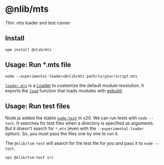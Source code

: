 # @nlib/mts

Thin .mts loader and test runner

## Install

```
npm install @nlib/mts
```

## Usage: Run \*.mts file

```
node --experimental-loader=@nlib/mts path/to/your/script.mts
```

[`loader.mjs`](./loader.mjs) is a [Loader](https://nodejs.org/api/esm.html#loaders) to customize the default module resolution. It exports the [`load`](https://nodejs.org/api/esm.html#loadurl-context-nextload) function that loads modules with [esbuild](https://esbuild.github.io/).

## Usage: Run test files

Node.js added the stable [`node:test`](https://nodejs.org/api/test.html) in v20. We can run tests with `node --test`. It searches for test files when a directory is specified as arguments. But it doesn't search for `*.mts` (even with the `--experimental-loader` option). So, you must pass the files one by one to run it.

The `@nlib/tsm-test` will search for the test file for you and pass it to `node --test`.

```sh
npx @nlib/tsm-test src
```
